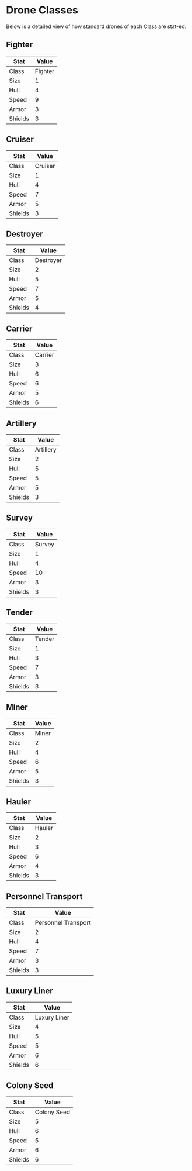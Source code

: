 # Drone Classes

Below is a detailed view of how standard drones of each Class are stat-ed.

## Fighter

| Stat            | Value   |
| --------------- | ------- |
| Class           | Fighter |
| Size            | 1       |
| Hull            | 4       |
| Speed           | 9       |
| Armor           | 3       |
| Shields         | 3       |

## Cruiser

| Stat            | Value   |
| --------------- | ------- |
| Class           | Cruiser |
| Size            | 1       |
| Hull            | 4       |
| Speed           | 7       |
| Armor           | 5       |
| Shields         | 3       |

## Destroyer

| Stat            | Value     |
| --------------- | --------- |
| Class           | Destroyer |
| Size            | 2         |
| Hull            | 5         |
| Speed           | 7         |
| Armor           | 5         |
| Shields         | 4         |

## Carrier

| Stat            | Value   |
| --------------- | ------- |
| Class           | Carrier |
| Size            | 3       |
| Hull            | 6       |
| Speed           | 6       |
| Armor           | 5       |
| Shields         | 6       |

## Artillery

| Stat            | Value     |
| --------------- | --------- |
| Class           | Artillery |
| Size            | 2         |
| Hull            | 5         |
| Speed           | 5         |
| Armor           | 5         |
| Shields         | 3         |

## Survey

| Stat            | Value  |
| --------------- | ------ |
| Class           | Survey |
| Size            | 1      |
| Hull            | 4      |
| Speed           | 10     |
| Armor           | 3      |
| Shields         | 3      |

## Tender

| Stat            | Value  |
| --------------- | ------ |
| Class           | Tender |
| Size            | 1      |
| Hull            | 3      |
| Speed           | 7      |
| Armor           | 3      |
| Shields         | 3      |

## Miner

| Stat            | Value |
| --------------- | ----- |
| Class           | Miner |
| Size            | 2     |
| Hull            | 4     |
| Speed           | 6     |
| Armor           | 5     |
| Shields         | 3     |

## Hauler

| Stat            | Value  |
| --------------- | ------ |
| Class           | Hauler |
| Size            | 2      |
| Hull            | 3      |
| Speed           | 6      |
| Armor           | 4      |
| Shields         | 3      |

## Personnel Transport

| Stat            | Value               |
| --------------- | ------------------- |
| Class           | Personnel Transport |
| Size            | 2                   |
| Hull            | 4                   |
| Speed           | 7                   |
| Armor           | 3                   |
| Shields         | 3                   |

## Luxury Liner

| Stat            | Value        |
| --------------- | ------------ |
| Class           | Luxury Liner |
| Size            | 4            |
| Hull            | 5            |
| Speed           | 5            |
| Armor           | 6            |
| Shields         | 6            |

## Colony Seed

| Stat            | Value       |
| --------------- | ----------- |
| Class           | Colony Seed |
| Size            | 5           |
| Hull            | 6           |
| Speed           | 5           |
| Armor           | 6           |
| Shields         | 6           |
